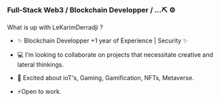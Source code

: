 ### Full-Stack Web3 / Blockchain Developper /  ...⛏️ ⚙️



What is up with LeKarimDerradji ? 

- :sparkles: Blockchain Developper +1 year of Experience | Security :sparkles:

-  :computer: I’m looking to collaborate on projects that necessitate creative and lateral thinkings.

- 💬 Excited about ioT's, Gaming, Gamification, NFTs, Metaverse. 

- ⚡Open to work. 

